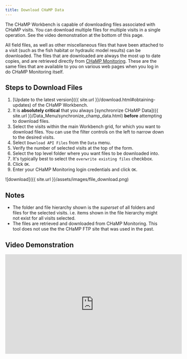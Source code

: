 ```yaml
---
title: Download CHaMP Data
---
```


The CHaMP Workbench is capable of downloading files associated with CHaMP visits. You can download multiple files for multiple visits in a single operation. See the video demonstration at the bottom of this page.

All field files, as well as other miscellaneous files that have been attached to a visit (such as the fish habitat or hydraulic model results) can be downloaded. The files that are downloaded are always the most up to date copies, and are retrieved directly from [CHaMP Monitoring](http://champmonitoring.org). These are the same files that are available to you on various web pages when you log in do CHaMP Monitoring itself.

## Steps to Download Files

1. [Update to the latest version]({{ site.url }}/download.html#obtaining-updates) of the CHaMP Workbench.
1. It is **absolutely critical** that you always [synchronrize CHaMP Data]({{ site.url }}/Data_Menu/synchronize_champ_data.html) **before** attempting to download files.
1. Select the visits within the main Workbench grid, for which you want to download files. You can use the filter controls on the left to narrow down to the desired visits. 
1. Select `Download API Files` from the `Data` menu.
1. Verify the number of selected visits at the top of the form.
1. Select the top level folder where you want files to be downloaded into.
1. It's typically best to select the `overwrite existing files` checkbox.
1. Click `OK`.
1. Enter your CHaMP Monitoring login credentials and click `OK`.

![download]({{ site.url }}/assets/images/file_download.png)

## Notes

* The folder and file hierarchy shown is the *superset* of all folders and files for the selected visits. i.e. items shown in the file hierarchy might not exist for all visits selected.
* The files are retrieved and downloaded from CHaMP Monitoring. This tool does not use the the CHaMP FTP site that was used in the past.

## Video Demonstration

<div class="flex-video">
 <iframe width="560" height="315" src="https://www.youtube.com/embed/3iOMO17Lhn8" frameborder="0" gesture="media" allow="encrypted-media" allowfullscreen></iframe>
</div>